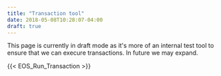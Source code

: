 ```yaml
---
title: "Transaction tool"
date: 2018-05-08T10:28:07-04:00
draft: true
---
```


This page is currently in draft mode as it's more of an internal test tool to ensure that we can execure transactions. In future we may expand. 

{{< EOS_Run_Transaction >}}
